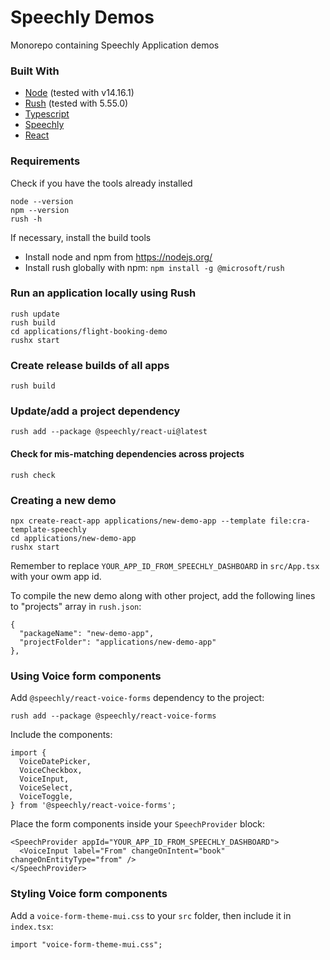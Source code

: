 # Speechly Demos
Monorepo containing Speechly Application demos

### Built With
* [Node](https://nodejs.org/) (tested with v14.16.1)
* [Rush](https://rushjs.io/) (tested with 5.55.0)
* [Typescript](https://www.typescriptlang.org/)
* [Speechly](https://github.com/speechly/react-client)
* [React](https://reactjs.org/)

### Requirements

Check if you have the tools already installed

```
node --version
npm --version
rush -h
```

If necessary, install the build tools

- Install node and npm from <https://nodejs.org/>
- Install rush globally with npm: `npm install -g @microsoft/rush`

### Run an application locally using Rush

```
rush update
rush build
cd applications/flight-booking-demo
rushx start
```

### Create release builds of all apps

```
rush build
```

### Update/add a project dependency

```
rush add --package @speechly/react-ui@latest
```

#### Check for mis-matching dependencies across projects

```
rush check
```

### Creating a new demo

```
npx create-react-app applications/new-demo-app --template file:cra-template-speechly
cd applications/new-demo-app
rushx start
```

Remember to replace `YOUR_APP_ID_FROM_SPEECHLY_DASHBOARD` in `src/App.tsx` with your owm app id.

To compile the new demo along with other project, add the following lines to "projects" array in `rush.json`:

```
{
  "packageName": "new-demo-app",
  "projectFolder": "applications/new-demo-app"
},
```

### Using Voice form components

Add `@speechly/react-voice-forms` dependency to the project:

```
rush add --package @speechly/react-voice-forms
```

Include the components:

```
import {
  VoiceDatePicker,
  VoiceCheckbox,
  VoiceInput,
  VoiceSelect,
  VoiceToggle,
} from '@speechly/react-voice-forms';
```

Place the form components inside your `SpeechProvider` block:

```
<SpeechProvider appId="YOUR_APP_ID_FROM_SPEECHLY_DASHBOARD">
  <VoiceInput label="From" changeOnIntent="book" changeOnEntityType="from" />
</SpeechProvider>
```

### Styling Voice form components

Add a `voice-form-theme-mui.css` to your `src` folder, then include it in `index.tsx`:

```
import "voice-form-theme-mui.css";
```
